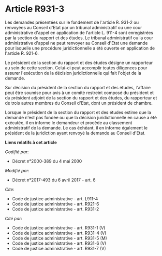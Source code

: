 # Article R931-3

Les demandes présentées sur le fondement de l'article R. 931-2 ou renvoyées au Conseil d'Etat par un tribunal administratif
ou une cour administrative d'appel en application de l'article L. 911-4 sont enregistrées par la section du rapport et des
études. Le tribunal administratif ou la cour administrative d'appel ne peut renvoyer au Conseil d'Etat une demande pour
laquelle une procédure juridictionnelle a été ouverte en application de l'article R. 921-6.

Le président de la section du rapport et des études désigne un rapporteur au sein de cette section. Celui-ci peut accomplir
toutes diligences pour assurer l'exécution de la décision juridictionnelle qui fait l'objet de la demande.

Sur décision du président de la section du rapport et des études, l'affaire peut être soumise pour avis à un comité restreint
composé du président et du président adjoint de la section du rapport et des études, du rapporteur et de trois autres membres
du Conseil d'Etat, dont un président de chambre.

Lorsque le président de la section du rapport et des études estime que la demande n'est pas fondée ou que la décision
juridictionnelle en cause a été exécutée, il en informe le demandeur et procède au classement administratif de la demande. Le
cas échéant, il en informe également le président de la juridiction ayant renvoyé la demande au Conseil d'Etat.

**Liens relatifs à cet article**

_Codifié par_:

  - Décret n°2000-389 du 4 mai 2000

_Modifié par_:

  - Décret n°2017-493 du 6 avril 2017 - art. 6

_Cite_:

  - Code de justice administrative - art. L911-4
  - Code de justice administrative - art. R921-6
  - Code de justice administrative - art. R931-2

_Cité par_:

  - Code de justice administrative - art. R931-1 (V)
  - Code de justice administrative - art. R931-4 (V)
  - Code de justice administrative - art. R931-5 (M)
  - Code de justice administrative - art. R931-6 (V)
  - Code de justice administrative - art. R931-7 (V)
